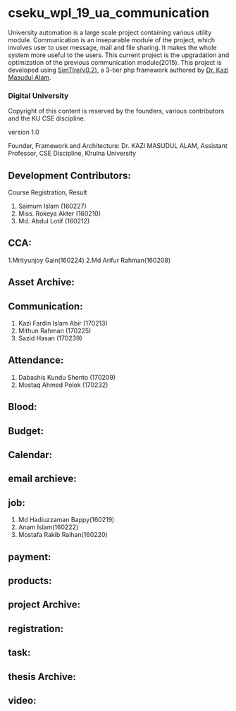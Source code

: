 # cseku_wpl_19_ua_communication
 University automation is a large scale project containing various utility module. Communication is an inseparable module of the project, which involves user to user message, mail and file sharing. It makes the whole system more useful to the users.
 This current project is the upgradation and optimization of  the previous communication module(2015). This project is developed using [SimTIre(v0.2)](https://bitbucket.org/kmalam/simtier/src/master/), a 3-tier php framework authored by [Dr. Kazi Masudul Alam](http://www.cseku.ac.bd/faculty/~kazi/). 


### Digital University

Copyright of this content is reserved by the founders, various contributors and the KU CSE discipline.

version 1.0

Founder, Framework and Architecture: Dr. KAZI MASUDUL ALAM, Assistant Professor, CSE Discipline, Khulna University

Development Contributors:
--------------------------------
Course Registration, Result
1. Saimum Islam (160227)
2. Miss. Rokeya Akter (160210)
3. Md. Abdul Lotif (160212)


CCA:
-------------------------------
1.Mrityunjoy Gain(160224)
2.Md Arifur Rahman(160208)

Asset Archive:
--------------

Communication:
--------------
1. Kazi Fardin Islam Abir (170213)
2. Mithun Rahman (170225)
3. Sazid Hasan (170239)


Attendance:
-----------
1. Dabashis Kundu Shento (170209)
2. Mostaq Ahmed Polok (170232)

Blood:
-------

Budget:
-------

Calendar:
---------

email archieve:
---------------

job:
------
1. Md Hadiuzzaman Bappy(160219)
2. Anam Islam(160222)
3. Mostafa Rakib Raihan(160220)

payment:
---------

products:
---------

project Archive:
----------------

registration:
------------

task:
------

thesis Archive:
---------------

video:
------
